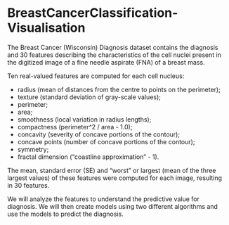 # BreastCancerClassification-Visualisation
The Breast Cancer (Wisconsin) Diagnosis dataset contains the diagnosis and 30 features describing the characteristics of the cell nuclei present in the digitized image of a fine needle aspirate (FNA) of a breast mass.

Ten real-valued features are computed for each cell nucleus:

- radius (mean of distances from the centre to points on the perimeter);
- texture (standard deviation of gray-scale values);
- perimeter;
- area;
- smoothness (local variation in radius lengths);
- compactness (perimeter^2 / area - 1.0);
- concavity (severity of concave portions of the contour);
- concave points (number of concave portions of the contour);
- symmetry;
- fractal dimension (“coastline approximation” - 1).<br>


The mean, standard error (SE) and “worst” or largest (mean of the three largest values) of these features were computed for each image, resulting in 30 features. <br>

We will analyze the features to understand the predictive value for diagnosis. We will then create models using two different algorithms and use the models to predict the diagnosis.
